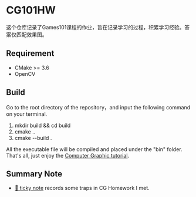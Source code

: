 # CG101HW
这个仓库记录了Games101课程的作业，旨在记录学习的过程，积累学习经验。答案仅匹配效果图。

## Requirement
* CMake >= 3.6
* OpenCV

## Build
Go to the root directory of the repository，and input the following command on your terminal.
1. mkdir build && cd build
2. cmake ..
3. cmake --build .

All the executable file will be compiled and placed under the "bin" folder. That's all, just enjoy the [Computer Graphic tutorial](https://sites.cs.ucsb.edu/~lingqi/teaching/games101.html).

## Summary Note
* [📖 ticky note](./doc/Note.md) records some traps in CG Homework I met.

